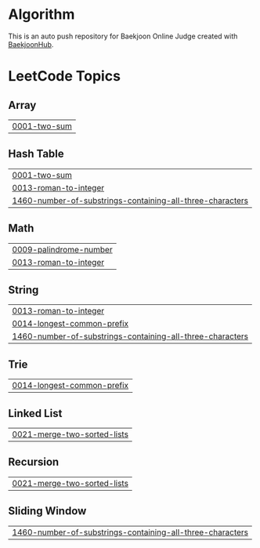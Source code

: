 # Algorithm
This is an auto push repository for Baekjoon Online Judge created with [BaekjoonHub](https://github.com/BaekjoonHub/BaekjoonHub).

<!---LeetCode Topics Start-->
# LeetCode Topics
## Array
|  |
| ------- |
| [0001-two-sum](https://github.com/clara-shin/algorithm/tree/master/0001-two-sum) |
## Hash Table
|  |
| ------- |
| [0001-two-sum](https://github.com/clara-shin/algorithm/tree/master/0001-two-sum) |
| [0013-roman-to-integer](https://github.com/clara-shin/algorithm/tree/master/0013-roman-to-integer) |
| [1460-number-of-substrings-containing-all-three-characters](https://github.com/clara-shin/algorithm/tree/master/1460-number-of-substrings-containing-all-three-characters) |
## Math
|  |
| ------- |
| [0009-palindrome-number](https://github.com/clara-shin/algorithm/tree/master/0009-palindrome-number) |
| [0013-roman-to-integer](https://github.com/clara-shin/algorithm/tree/master/0013-roman-to-integer) |
## String
|  |
| ------- |
| [0013-roman-to-integer](https://github.com/clara-shin/algorithm/tree/master/0013-roman-to-integer) |
| [0014-longest-common-prefix](https://github.com/clara-shin/algorithm/tree/master/0014-longest-common-prefix) |
| [1460-number-of-substrings-containing-all-three-characters](https://github.com/clara-shin/algorithm/tree/master/1460-number-of-substrings-containing-all-three-characters) |
## Trie
|  |
| ------- |
| [0014-longest-common-prefix](https://github.com/clara-shin/algorithm/tree/master/0014-longest-common-prefix) |
## Linked List
|  |
| ------- |
| [0021-merge-two-sorted-lists](https://github.com/clara-shin/algorithm/tree/master/0021-merge-two-sorted-lists) |
## Recursion
|  |
| ------- |
| [0021-merge-two-sorted-lists](https://github.com/clara-shin/algorithm/tree/master/0021-merge-two-sorted-lists) |
## Sliding Window
|  |
| ------- |
| [1460-number-of-substrings-containing-all-three-characters](https://github.com/clara-shin/algorithm/tree/master/1460-number-of-substrings-containing-all-three-characters) |
<!---LeetCode Topics End-->